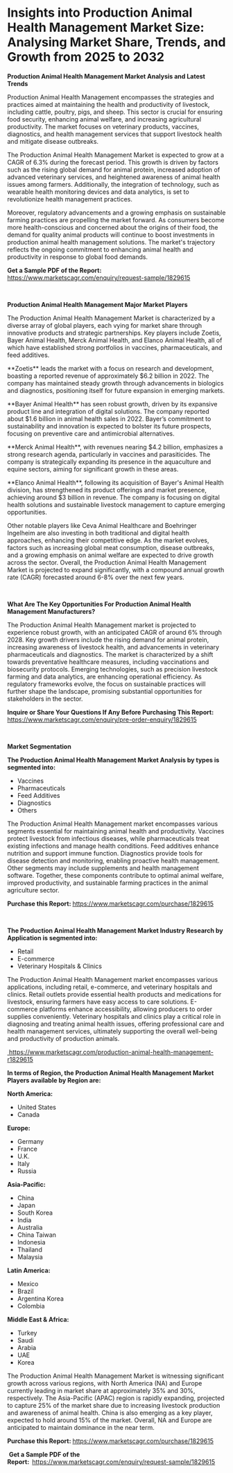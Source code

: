 <p><h1>Insights into Production Animal Health Management Market Size: Analysing Market Share, Trends, and Growth from 2025 to 2032</h1></p><p><strong>Production Animal Health Management Market Analysis and Latest Trends</strong></p>
<p><p>Production Animal Health Management encompasses the strategies and practices aimed at maintaining the health and productivity of livestock, including cattle, poultry, pigs, and sheep. This sector is crucial for ensuring food security, enhancing animal welfare, and increasing agricultural productivity. The market focuses on veterinary products, vaccines, diagnostics, and health management services that support livestock health and mitigate disease outbreaks.</p><p>The Production Animal Health Management Market is expected to grow at a CAGR of 6.3% during the forecast period. This growth is driven by factors such as the rising global demand for animal protein, increased adoption of advanced veterinary services, and heightened awareness of animal health issues among farmers. Additionally, the integration of technology, such as wearable health monitoring devices and data analytics, is set to revolutionize health management practices.</p><p>Moreover, regulatory advancements and a growing emphasis on sustainable farming practices are propelling the market forward. As consumers become more health-conscious and concerned about the origins of their food, the demand for quality animal products will continue to boost investments in production animal health management solutions. The market's trajectory reflects the ongoing commitment to enhancing animal health and productivity in response to global food demands.</p></p>
<p><strong>Get a Sample PDF of the Report:&nbsp;</strong> <a href="https://www.marketscagr.com/enquiry/request-sample/1829615?utm_campaign=2110&utm_medium=2&utm_source=Github&utm_content=ia&utm_term=19042025&utm_id=production-animal-health-management">https://www.marketscagr.com/enquiry/request-sample/1829615</a></p>
<p>&nbsp;</p>
<p><strong>Production Animal Health Management Major Market Players</strong></p>
<p><p>The Production Animal Health Management Market is characterized by a diverse array of global players, each vying for market share through innovative products and strategic partnerships. Key players include Zoetis, Bayer Animal Health, Merck Animal Health, and Elanco Animal Health, all of which have established strong portfolios in vaccines, pharmaceuticals, and feed additives.</p><p>**Zoetis** leads the market with a focus on research and development, boasting a reported revenue of approximately $6.2 billion in 2022. The company has maintained steady growth through advancements in biologics and diagnostics, positioning itself for future expansion in emerging markets.</p><p>**Bayer Animal Health** has seen robust growth, driven by its expansive product line and integration of digital solutions. The company reported about $1.6 billion in animal health sales in 2022. Bayer’s commitment to sustainability and innovation is expected to bolster its future prospects, focusing on preventive care and antimicrobial alternatives.</p><p>**Merck Animal Health**, with revenues nearing $4.2 billion, emphasizes a strong research agenda, particularly in vaccines and parasiticides. The company is strategically expanding its presence in the aquaculture and equine sectors, aiming for significant growth in these areas.</p><p>**Elanco Animal Health**, following its acquisition of Bayer's Animal Health division, has strengthened its product offerings and market presence, achieving around $3 billion in revenue. The company is focusing on digital health solutions and sustainable livestock management to capture emerging opportunities.</p><p>Other notable players like Ceva Animal Healthcare and Boehringer Ingelheim are also investing in both traditional and digital health approaches, enhancing their competitive edge. As the market evolves, factors such as increasing global meat consumption, disease outbreaks, and a growing emphasis on animal welfare are expected to drive growth across the sector. Overall, the Production Animal Health Management Market is projected to expand significantly, with a compound annual growth rate (CAGR) forecasted around 6-8% over the next few years.</p></p>
<p>&nbsp;</p>
<p><strong>What Are The Key Opportunities For Production Animal Health Management Manufacturers?</strong></p>
<p><p>The Production Animal Health Management market is projected to experience robust growth, with an anticipated CAGR of around 6% through 2028. Key growth drivers include the rising demand for animal protein, increasing awareness of livestock health, and advancements in veterinary pharmaceuticals and diagnostics. The market is characterized by a shift towards preventative healthcare measures, including vaccinations and biosecurity protocols. Emerging technologies, such as precision livestock farming and data analytics, are enhancing operational efficiency. As regulatory frameworks evolve, the focus on sustainable practices will further shape the landscape, promising substantial opportunities for stakeholders in the sector.</p></p>
<p><strong>Inquire or Share Your Questions If Any Before Purchasing This Report:</strong> <a href="https://www.marketscagr.com/enquiry/pre-order-enquiry/1829615?utm_campaign=2110&utm_medium=2&utm_source=Github&utm_content=ia&utm_term=19042025&utm_id=production-animal-health-management">https://www.marketscagr.com/enquiry/pre-order-enquiry/1829615</a></p>
<p>&nbsp;</p>
<p><strong>Market Segmentation</strong></p>
<p><strong>The Production Animal Health Management Market Analysis by types is segmented into:</strong></p>
<p><ul><li>Vaccines</li><li>Pharmaceuticals</li><li>Feed Additives</li><li>Diagnostics</li><li>Others</li></ul></p>
<p><p>The Production Animal Health Management market encompasses various segments essential for maintaining animal health and productivity. Vaccines protect livestock from infectious diseases, while pharmaceuticals treat existing infections and manage health conditions. Feed additives enhance nutrition and support immune function. Diagnostics provide tools for disease detection and monitoring, enabling proactive health management. Other segments may include supplements and health management software. Together, these components contribute to optimal animal welfare, improved productivity, and sustainable farming practices in the animal agriculture sector.</p></p>
<p><strong>Purchase this Report:&nbsp;</strong><a href="https://www.marketscagr.com/purchase/1829615?utm_campaign=2110&utm_medium=2&utm_source=Github&utm_content=ia&utm_term=19042025&utm_id=production-animal-health-management">https://www.marketscagr.com/purchase/1829615</a></p>
<p>&nbsp;</p>
<p><strong>The Production Animal Health Management Market Industry Research by Application is segmented into:</strong></p>
<p><ul><li>Retail</li><li>E-commerce</li><li>Veterinary Hospitals & Clinics</li></ul></p>
<p><p>The Production Animal Health Management market encompasses various applications, including retail, e-commerce, and veterinary hospitals and clinics. Retail outlets provide essential health products and medications for livestock, ensuring farmers have easy access to care solutions. E-commerce platforms enhance accessibility, allowing producers to order supplies conveniently. Veterinary hospitals and clinics play a critical role in diagnosing and treating animal health issues, offering professional care and health management services, ultimately supporting the overall well-being and productivity of production animals.</p></p>
<p><a href="https://www.marketscagr.com/production-animal-health-management-r1829615?utm_campaign=2110&utm_medium=2&utm_source=Github&utm_content=ia&utm_term=19042025&utm_id=production-animal-health-management">&nbsp;https://www.marketscagr.com/production-animal-health-management-r1829615</a></p>
<p><strong>In terms of Region, the Production Animal Health Management Market Players available by Region are:</strong></p>
<p>
    <p> <strong> North America: </strong>
        <ul>
            <li>United States</li>
            <li>Canada</li>
        </ul>
        </p> 
    <p> <strong> Europe: </strong>
        <ul>
            <li>Germany</li>
            <li>France</li>
            <li>U.K.</li>
            <li>Italy</li>
            <li>Russia</li>
        </ul>
        </p> 
    <p> <strong> Asia-Pacific: </strong>
        <ul>
            <li>China</li>
            <li>Japan</li>
            <li>South Korea</li>
            <li>India</li>
            <li>Australia</li>
            <li>China Taiwan</li>
            <li>Indonesia</li>
            <li>Thailand</li>
            <li>Malaysia</li>
        </ul>
        </p> 
    <p> <strong> Latin America: </strong>
        <ul>
            <li>Mexico</li>
            <li>Brazil</li>
            <li>Argentina Korea</li>
            <li>Colombia</li>
        </ul>
        </p> 
    <p> <strong> Middle East & Africa: </strong>
        <ul>
            <li>Turkey</li>
            <li>Saudi</li>
            <li>Arabia</li>
            <li>UAE</li>
            <li>Korea</li>
        </ul>
    </p>
    </p>
<p><p>The Production Animal Health Management Market is witnessing significant growth across various regions, with North America (NA) and Europe currently leading in market share at approximately 35% and 30%, respectively. The Asia-Pacific (APAC) region is rapidly expanding, projected to capture 25% of the market share due to increasing livestock production and awareness of animal health. China is also emerging as a key player, expected to hold around 15% of the market. Overall, NA and Europe are anticipated to maintain dominance in the near term.</p></p>
<p><strong>Purchase this Report: </strong><a href="https://www.marketscagr.com/purchase/1829615?utm_campaign=2110&utm_medium=2&utm_source=Github&utm_content=ia&utm_term=19042025&utm_id=production-animal-health-management">https://www.marketscagr.com/purchase/1829615</a></p>
<p>&nbsp;<strong>Get a Sample PDF of the Report:&nbsp;&nbsp;</strong><a href="https://www.marketscagr.com/enquiry/request-sample/1829615?utm_campaign=2110&utm_medium=2&utm_source=Github&utm_content=ia&utm_term=19042025&utm_id=production-animal-health-management">https://www.marketscagr.com/enquiry/request-sample/1829615</a></p>
<p><strong></strong></p>
<p><p></p><p></p><p></p></p>